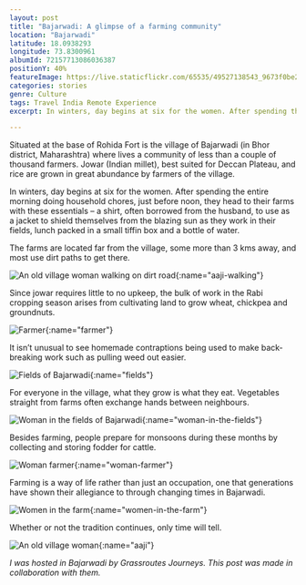 ```yaml
---
layout: post
title: "Bajarwadi: A glimpse of a farming community"
location: "Bajarwadi"
latitude: 18.0938293
longitude: 73.8300961
albumId: 72157713086036387
positionY: 40%
featureImage: https://live.staticflickr.com/65535/49527138543_9673f0be2c_c.jpg
categories: stories
genre: Culture
tags: Travel India Remote Experience
excerpt: In winters, day begins at six for the women. After spending the entire morning doing household chores, just before noon, they head to their farms with these essentials – a shirt, often borrowed from the husband,

---
```

Situated at the base of Rohida Fort is the village of Bajarwadi (in Bhor district, Maharashtra) where lives a community of less than a couple of thousand farmers. Jowar (Indian millet), best suited for Deccan Plateau, and rice are grown in great abundance by farmers of the village.

In winters, day begins at six for the women. After spending the entire morning doing household chores, just before noon, they head to their farms with these essentials – a shirt, often borrowed from the husband, to use as a jacket to shield themselves from the blazing sun as they work in their fields, lunch packed in a small tiffin box and a bottle of water. 

The farms are located far from the village, some more than 3 kms away, and most use dirt paths to get there.

![An old village woman walking on dirt road](){:name="aaji-walking"}

Since jowar requires little to no upkeep, the bulk of work in the Rabi cropping season arises from cultivating land to grow wheat, chickpea and groundnuts.

![Farmer](){:name="farmer"}

It isn’t unusual to see homemade contraptions being used to make back-breaking work such as pulling weed out easier.

![Fields of Bajarwadi](){:name="fields"}

For everyone in the village, what they grow is what they eat. Vegetables straight from farms often exchange hands between neighbours.

![Woman in the fields of Bajarwadi](){:name="woman-in-the-fields"}

Besides farming, people prepare for monsoons during these months by collecting and storing fodder for cattle.

![Woman farmer](){:name="woman-farmer"}

Farming is a way of life rather than just an occupation, one that generations have shown their allegiance to through changing times in Bajarwadi.

![Women in the farm](){:name="women-in-the-farm"}

Whether or not the tradition continues, only time will tell.

![An old village woman](){:name="aaji"}

_I was hosted in Bajarwadi by Grassroutes Journeys. This post was made in collaboration with them._
